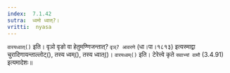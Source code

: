 ```yaml
---
index:  7.1.42
sutra:  ध्वमो ध्वात्?।
vritti:  nyasa
---
```


`वारयध्वात्()` इति। वृञो वृङो वा हेतुमण्णिजन्तात्? `वृञ्? आवरणे` (धा।पा।१८१३) इत्यस्माद्वा चुरादिणायन्ताल्लोट्(), तस्य ध्वम्(), तस्य ध्वात्()। `वारयध्वम्()` इति। टेरेत्त्वे कृते `सवाभ्यां वामौ` (3.4.91) इत्यमादेशः॥
